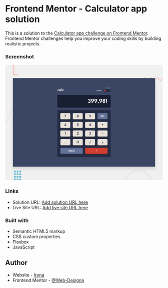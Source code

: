 # Frontend Mentor - Calculator app solution

This is a solution to the [Calculator app challenge on Frontend Mentor](https://www.frontendmentor.io/challenges/calculator-app-9lteq5N29). Frontend Mentor challenges help you improve your coding skills by building realistic projects.

### Screenshot

![](desktop-preview.jpg)

### Links

- Solution URL: [Add solution URL here](https://github.com/Web-Designa/calculator_app)
- Live Site URL: [Add live site URL here](https://web-designa.github.io/calculator_app/)

### Built with

- Semantic HTML5 markup
- CSS custom properties
- Flexbox
- JavaScript

## Author

- Website - [Iryna](https://github.com/Web-Designa)
- Frontend Mentor - [@Web-Designa](https://www.frontendmentor.io/profile/Web-Designa)
